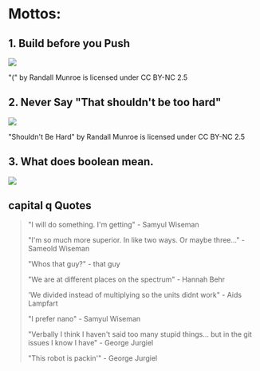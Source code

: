 # Mottos: 

## 1. Build before you Push

<img src="https://imgs.xkcd.com/comics/(.png"></img>

"(" by Randall Munroe is licensed under CC BY-NC 2.5

## 2. Never Say "That shouldn't be too hard" 

<img src="https://imgs.xkcd.com/comics/shouldnt_be_hard.png"></img>

"Shouldn't Be Hard" by Randall Munroe is licensed under CC BY-NC 2.5
## 3. What does boolean mean.

<img src="https://media.discordapp.net/attachments/903243553143144448/903709669753770004/caption.gif"></img>

## capital q Quotes
> "I will do something. I'm getting" - Samyul Wiseman
> 
> "I'm so much more superior. In like two ways. Or maybe three..." - Sameold Wiseman
>
> "Whos that guy?" - that guy
> 
> "We are at different places on the spectrum" - Hannah Behr
> 
> 'We divided instead of multiplying so the units didnt work" - Aids Lampfart
> 
> "I prefer nano" - Samyul Wiseman
> 
> "Verbally I think I haven't said too many stupid things... but in the git issues I know I have" - George Jurgiel
> 
> "This robot is packin'" - George Jurgiel

